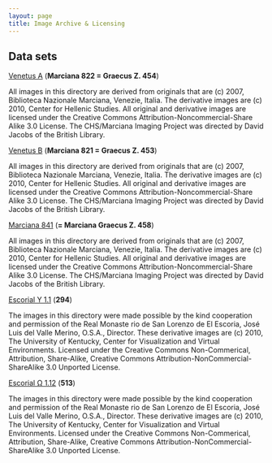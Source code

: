 ```yaml
---
layout: page
title: Image Archive & Licensing
---
```


## Data sets

[Venetus A](http://www.homermultitext.org/hmt-image-archive/venetus-a) (**Marciana 822 = Graecus Z. 454**)

All images in this directory are derived from originals that are (c) 2007, Biblioteca Nazionale Marciana, Venezie, Italia. The derivative images are (c) 2010, Center for Hellenic Studies. All original and derivative images are licensed under the Creative Commons Attribution-Noncommercial-Share Alike 3.0 License. The CHS/Marciana Imaging Project was directed by David Jacobs of the British Library.

[Venetus B](http://www.homermultitext.org/hmt-image-archive/venetus-b/) (**Marciana 821 = Graecus Z. 453**)

All images in this directory are derived from originals that are (c) 2007, Biblioteca Nazionale Marciana, Venezie, Italia. The derivative images are (c) 2010, Center for Hellenic Studies. All original and derivative images are licensed under the Creative Commons Attribution-Noncommercial-Share Alike 3.0 License. The CHS/Marciana Imaging Project was directed by David Jacobs of the British Library.

[Marciana 841](http://www.homermultitext.org/hmt-image-archive/marciana-841/) (**= Marciana Graecus Z. 458**)

All images in this directory are derived from originals that are (c) 2007, Biblioteca Nazionale Marciana, Venezie, Italia. The derivative images are (c) 2010, Center for Hellenic Studies. All original and derivative images are licensed under the Creative Commons Attribution-Noncommercial-Share Alike 3.0 License. The CHS/Marciana Imaging Project was directed by David Jacobs of the British Library.

[Escorial Υ 1.1](http://www.homermultitext.org/hmt-image-archive/upsilon-1-1/) (**294**)

The images in this directory were made possible by the kind cooperation and permission of the Real Monaste rio de San Lorenzo de El Escoria, José Luis del Valle Merino, O.S.A., Director. These derivative images are (c) 2010, The University of Kentucky, Center for Visualization and Virtual Environments. Licensed under the Creative Commons Non-Commerical, Attribution, Share-Alike, Creative Commons Attribution-NonCommercial-ShareAlike 3.0 Unported License.

[Escorial Ω 1.12](http://www.homermultitext.org/hmt-image-archive/omega-1-12/) (**513**)

The images in this directory were made possible by the kind cooperation and permission of the Real Monaste rio de San Lorenzo de El Escoria, José Luis del Valle Merino, O.S.A., Director. These derivative images are (c) 2010, The University of Kentucky, Center for Visualization and Virtual Environments. Licensed under the Creative Commons Non-Commerical, Attribution, Share-Alike, Creative Commons Attribution-NonCommercial-ShareAlike 3.0 Unported License.

